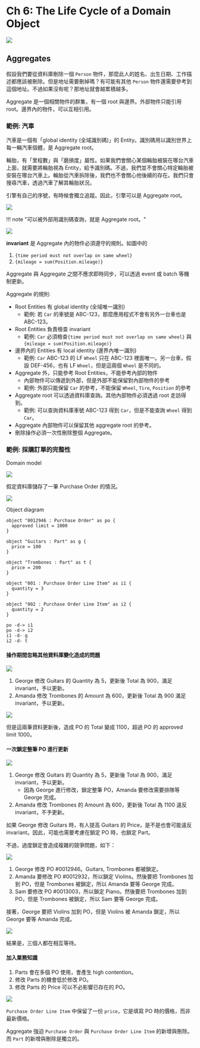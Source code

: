 # Ch 6: The Life Cycle of a Domain Object

![](06/01.png)

## Aggregates

假設我們要從資料庫刪除一個 `Person` 物件，那麼此人的姓名、出生日期、工作描述都應該被刪除。但是地址需要刪掉嗎？有可能有其他 `Person` 物件還需要參考到這個地址。不過如果沒有呢？那地址就會越累積越多。

Aggregate 是一個相關物件的群集，有一個 root 與邊界。外部物件只能引用 root。邊界內的物件，可以互相引用。

### 範例: 汽車

汽車是一個有「global identity (全域識別碼)」的 Entity。識別碼用以識別世界上每一輛汽車個體，是 Aggregate root。

輪胎，有「里程數」與「磨損度」屬性。如果我們會關心某個輪胎被裝在哪台汽車上面，就需要將輪胎視為 Entity，給予識別碼。不過，我們並不會關心特定輪胎被安裝在哪台汽車上。輪胎從汽車拆除後，我們也不會關心他後續的存在。我們只會搜尋汽車，透過汽車了解其輪胎狀況。

引擎有自己的序號，有時候會獨立追蹤。因此，引擎可以是 Aggregate root。

![](06/02.png)

!!! note "可以被外部用識別碼查詢，就是 Aggregate root。"

![](06/03.png)

**invariant** 是 Aggregate 內的物件必須遵守的規則。如圖中的

1. `{time period must not overlap on same wheel}`
2. `{mileage = sum(Position.mileage)}`

Aggregate 與 Aggregate 之間不應求即時同步，可以透過 event 或 batch 等機制更新。

Aggregate 的規則:

- Root Entities 有 global identity (全域唯一識別)
    - 範例: 若 `Car` 的車號是 ABC-123，那麼應用程式不會有另外一台車也是 ABC-123。
- Root Entities 負責檢查 invariant
    - 範例: `Car` 必須檢查`{time period must not overlap on same wheel}` 與 `{mileage = sum(Position.mileage)}`
- 邊界內的 Entities 有 local identity (邊界內唯一識別)
    - 範例: `Car` ABC-123 的 LF `Wheel` 只在 ABC-123 裡面唯一。另一台車，假設 DEF-456，也有 LF `Wheel`，但是這兩個 `Wheel` 是不同的。
- Aggregate 外，只能參考 Root Entities，不能參考內部的物件
    - 內部物件可以傳遞到外部，但是外部不能保留對內部物件的參考
    - 範例: 外部只能保留 `Car` 的參考，不能保留 `Wheel`, `Tire`, `Position` 的參考
- Aggregate root 可以透過資料庫查詢。其他內部物件必須透過 root 走訪得到。
    - 範例: 可以查詢資料庫車號 ABC-123 得到 `Car`，但是不能查詢 `Wheel` 得到 `Car`。
- Aggregate 內部物件可以保留其他 aggregate root 的參考。
- 刪除操作必須一次性刪除整個 Aggregate。

### 範例: 採購訂單的完整性

Domain model

![](06/04.png)

假定資料庫儲存了一筆 Purchase Order 的情況。

![](06/05.png)

Object diagram

```plantuml
object "0012946 : Purchase Order" as po {
  approved limit = 1000
}

object "Guitars : Part" as g {
  price = 100
}

object "Trombones : Part" as t {
  price = 200
}

object "001 : Purchase Order Line Item" as i1 {
  quantity = 3
}

object "002 : Purchase Order Line Item" as i2 {
  quantity = 2
}

po -d-> i1
po -d-> i2
i1 -d- g
i2 -d- t
```

#### 操作期間忽略其他資料庫變化造成的問題

![](06/06.png)

1. George 修改 Guitars 的 Quantity 為 5，更新後 Total 為 900，滿足 invariant，予以更新。
2. Amanda 修改 Trombones 的 Amount 為 600，更新後 Total 為 900 滿足 invariant，予以更新。

![](06/07.png)

但是這兩筆資料更新後，造成 PO 的 Total 變成 1100，超過 PO 的 approved limit 1000。

#### 一次鎖定整筆 PO 進行更新

![](06/08.png)

1. George 修改 Guitars 的 Quantity 為 5，更新後 Total 為 900，滿足 invariant，予以更新。
    - 因為 George 進行修改，鎖定整筆 PO，Amanda 要修改需要排隊等 George 完成。
2. Amanda 修改 Trombones 的 Amount 為 600，更新後 Total 為 1100 違反 invariant，不予更新。

如果 George 修改 Guitars 時，有人提高 Guitars 的 Price，是不是也會可能違反 invariant。因此，可能也需要考慮在鎖定 PO 時，也鎖定 Part。

不過，過度鎖定會造成複雜的競爭問題，如下：

![](06/09.png)

1. George 修改 PO #0012946。Guitars, Trombones 都被鎖定。
2. Amanda 要修改 PO #0012932，所以鎖定 Violins。然後要把 Trombones 加到 PO，但是 Trombones 被鎖定，所以 Amanda 要等 George 完成。
3. Sam 要修改 PO #0013003，所以鎖定 Piano。然後要把 Trombones 加到 PO，但是 Trombones 被鎖定，所以 Sam 要等 George 完成。

接著，George 要把 Violins 加到 PO，但是 Violins 被 Amanda 鎖定，所以 George 要等 Amanda 完成。

![](06/10.png)

結果是，三個人都在相互等待。

#### 加入業務知識

1. Parts 會在多個 PO 使用，會產生 high contention。
2. 修改 Parts 的機會低於修改 PO。
3. 修改 Parts 的 Price 可以不必影響已存在的 PO。

![](06/11.png)

`Purchase Order Line Item` 中保留了一份 `price`，它是填寫 PO 時的價格，而非最新價格。

Aggregate 強迫 `Purchase Order` 與 `Purchase Order Line Item` 的新增與刪除。而 `Part` 的新增與刪除是獨立的。
